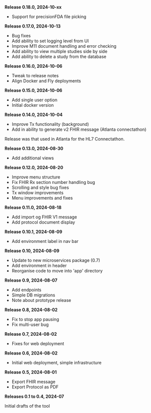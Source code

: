 **Release 0.18.0, 2024-10-xx**

- Support for precisionFDA file picking

**Release 0.17.0, 2024-10-13**

- Bug fixes
- Add ability to set logging level from UI
- Improve M11 document handling and error checking
- Add ability to view multiple studies side by side
- Add ability to delete a study from the database

**Release 0.16.0, 2024-10-06**

- Tweak to release notes
- Align Docker and Fly deployments

**Release 0.15.0, 2024-10-06**

- Add single user option
- Initial docker version

**Release 0.14.0, 2024-10-04**

- Improve Tx functionality (background)
- Add in ability to generate v2 FHIR message (Atlanta connectathon)

Release was that used in Atlanta for the HL7 Connectathon. 

**Release 0.13.0, 2024-08-30**

- Add additional views

**Release 0.12.0, 2024-08-20**

- Improve menu structure
- Fix FHIR Rx section number handling bug
- Scrolling and style bug fixes
- Tx window improvements
- Menu improvements and fixes

**Release 0.11.0, 2024-08-18**

- Add import og FHIR V1 message
- Add protocol document display

**Release 0.10.1, 2024-08-09**

- Add environment label in nav bar 

**Release 0.10, 2024-08-09**

- Update to new microservices package (0.7)
- Add environment in header
- Reorganise code to move into 'app' directory

**Release 0.9, 2024-08-07**

- Add endpoints
- Simple DB migrations
- Note about prototype release

**Release 0.8, 2024-08-02**

- Fix to stop app pausing
- Fix multi-user bug

**Release 0.7, 2024-08-02**

- Fixes for web deployment

**Release 0.6, 2024-08-02**

- Initial web deployment, simple infrastructure

**Release 0.5, 2024-08-01**

- Export FHIR message
- Export Protocol as PDF

**Releases 0.1 to 0.4, 2024-07**

Initial drafts of the tool

